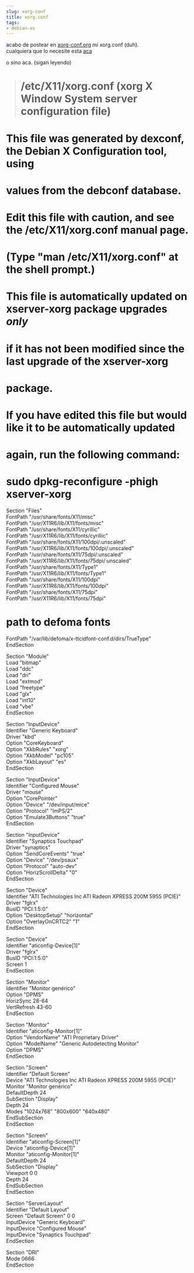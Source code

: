 ```yaml
---
slug: xorg-conf  
title: xorg.conf  
tags:  
- debian-es  
---
```

  
acabo de postear en [xorg-conf.org](http://www.xorg-conf.org) mi xorg.conf (duh).    
cualquiera que lo necesite esta [aca](http://aleks.vigio.pl/?lang=eng&page=show&id=176)    
    
o sino aca. (sigan leyendo)    
<!-- more -->    
  
  
> # /etc/X11/xorg.conf (xorg X Window System server configuration file)    
#    
# This file was generated by dexconf, the Debian X Configuration tool, using    
# values from the debconf database.    
#    
# Edit this file with caution, and see the /etc/X11/xorg.conf manual page.    
# (Type "man /etc/X11/xorg.conf" at the shell prompt.)    
#    
# This file is automatically updated on xserver-xorg package upgrades *only*    
# if it has not been modified since the last upgrade of the xserver-xorg    
# package.    
#    
# If you have edited this file but would like it to be automatically updated    
# again, run the following command:    
# sudo dpkg-reconfigure -phigh xserver-xorg    
    
Section "Files"    
FontPath "/usr/share/fonts/X11/misc"    
FontPath "/usr/X11R6/lib/X11/fonts/misc"    
FontPath "/usr/share/fonts/X11/cyrillic"    
FontPath "/usr/X11R6/lib/X11/fonts/cyrillic"    
FontPath "/usr/share/fonts/X11/100dpi/:unscaled"    
FontPath "/usr/X11R6/lib/X11/fonts/100dpi/:unscaled"    
FontPath "/usr/share/fonts/X11/75dpi/:unscaled"    
FontPath "/usr/X11R6/lib/X11/fonts/75dpi/:unscaled"    
FontPath "/usr/share/fonts/X11/Type1"    
FontPath "/usr/X11R6/lib/X11/fonts/Type1"    
FontPath "/usr/share/fonts/X11/100dpi"    
FontPath "/usr/X11R6/lib/X11/fonts/100dpi"    
FontPath "/usr/share/fonts/X11/75dpi"    
FontPath "/usr/X11R6/lib/X11/fonts/75dpi"    
# path to defoma fonts    
FontPath "/var/lib/defoma/x-ttcidfont-conf.d/dirs/TrueType"    
EndSection    
    
Section "Module"    
Load "bitmap"    
Load "ddc"    
Load "dri"    
Load "extmod"    
Load "freetype"    
Load "glx"    
Load "int10"    
Load "vbe"    
EndSection    
    
Section "InputDevice"    
Identifier "Generic Keyboard"    
Driver "kbd"    
Option "CoreKeyboard"    
Option "XkbRules" "xorg"    
Option "XkbModel" "pc105"    
Option "XkbLayout" "es"    
EndSection    
    
Section "InputDevice"    
Identifier "Configured Mouse"    
Driver "mouse"    
Option "CorePointer"    
Option "Device" "/dev/input/mice"    
Option "Protocol" "ImPS/2"    
Option "Emulate3Buttons" "true"    
EndSection    
    
Section "InputDevice"    
Identifier "Synaptics Touchpad"    
Driver "synaptics"    
Option "SendCoreEvents" "true"    
Option "Device" "/dev/psaux"    
Option "Protocol" "auto-dev"    
Option "HorizScrollDelta" "0"    
EndSection    
    
Section "Device"    
Identifier "ATI Technologies Inc ATI Radeon XPRESS 200M 5955 (PCIE)"    
Driver "fglrx"    
BusID "PCI:1:5:0"    
Option "DesktopSetup" "horizontal"    
Option "OverlayOnCRTC2" "1"    
EndSection    
    
Section "Device"    
Identifier "aticonfig-Device[1]"    
Driver "fglrx"    
BusID "PCI:1:5:0"    
Screen 1    
EndSection    
    
Section "Monitor"    
Identifier "Monitor genérico"    
Option "DPMS"    
HorizSync 28-64    
VertRefresh 43-60    
EndSection    
    
Section "Monitor"    
Identifier "aticonfig-Monitor[1]"    
Option "VendorName" "ATI Proprietary Driver"    
Option "ModelName" "Generic Autodetecting Monitor"    
Option "DPMS"    
EndSection    
    
Section "Screen"    
Identifier "Default Screen"    
Device "ATI Technologies Inc ATI Radeon XPRESS 200M 5955 (PCIE)"    
Monitor "Monitor genérico"    
DefaultDepth 24    
SubSection "Display"    
Depth 24    
Modes "1024x768" "800x600" "640x480"    
EndSubSection    
EndSection    
    
Section "Screen"    
Identifier "aticonfig-Screen[1]"    
Device "aticonfig-Device[1]"    
Monitor "aticonfig-Monitor[1]"    
DefaultDepth 24    
SubSection "Display"    
Viewport 0 0    
Depth 24    
EndSubSection    
EndSection    
    
Section "ServerLayout"    
Identifier "Default Layout"    
Screen "Default Screen" 0 0    
InputDevice "Generic Keyboard"    
InputDevice "Configured Mouse"    
InputDevice "Synaptics Touchpad"    
EndSection    
    
Section "DRI"    
Mode 0666    
EndSection  
